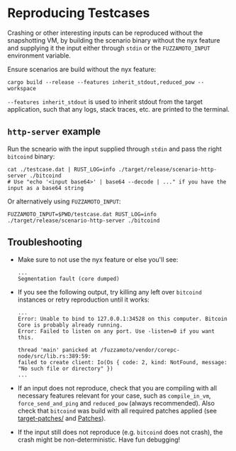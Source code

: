 # Reproducing Testcases

Crashing or other interesting inputs can be reproduced without the snapshotting
VM, by building the scenario binary without the nyx feature and supplying it
the input either through `stdin` or the `FUZZAMOTO_INPUT` environment variable.

Ensure scenarios are build without the nyx feature:

```
cargo build --release --features inherit_stdout,reduced_pow --workspace
```

`--features inherit_stdout` is used to inherit stdout from the target
application, such that any logs, stack traces, etc. are printed to the
terminal.


## `http-server` example

Run the scneario with the input supplied through `stdin` and pass the right
`bitcoind` binary:

```
cat ./testcase.dat | RUST_LOG=info ./target/release/scenario-http-server ./bitcoind
# Use "echo '<input base64>' | base64 --decode | ..." if you have the input as a base64 string
```

Or alternatively using `FUZZAMOTO_INPUT`:

```
FUZZAMOTO_INPUT=$PWD/testcase.dat RUST_LOG=info ./target/release/scenario-http-server ./bitcoind
```

## Troubleshooting

* Make sure to not use the nyx feature or else you'll see:
  ```
  ...
  Segmentation fault (core dumped)
  ```

* If you see the following output, try killing any left over `bitcoind`
  instances or retry reproduction until it works:
  ```
  ...
  Error: Unable to bind to 127.0.0.1:34528 on this computer. Bitcoin Core is probably already running.
  Error: Failed to listen on any port. Use -listen=0 if you want this.
  
  thread 'main' panicked at /fuzzamoto/vendor/corepc-node/src/lib.rs:389:59:
  failed to create client: Io(Os { code: 2, kind: NotFound, message: "No such file or directory" })
  ...
  ```

* If an input does not reproduce, check that you are compiling with all
  necessary features relevant for your case, such as `compile_in_vm`,
  `force_send_and_ping` and `reduced_pow` (always recommended). Also check that
  `bitcoind` was build with all required patches applied (see
  [target-patches/](https://github.com/dergoegge/fuzzamoto/tree/master/target-patches)
  and [Patches](./target-patches.md)).

* If the input still does not reproduce (e.g. `bitcoind` does not crash), the
  crash might be non-deterministic. Have fun debugging!
